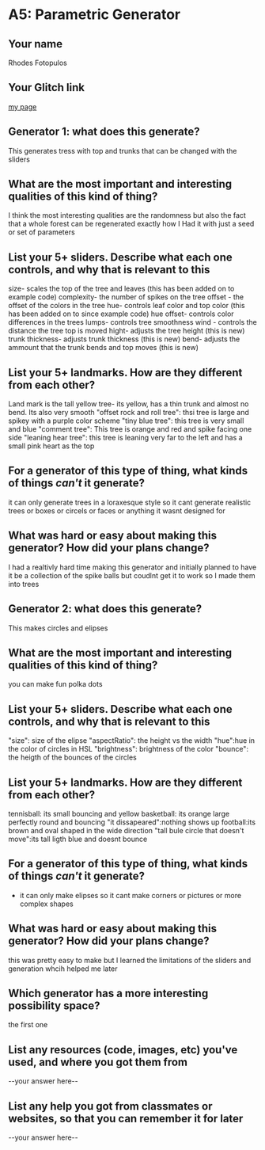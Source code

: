 # A5: Parametric Generator

## Your name
Rhodes Fotopulos

## Your Glitch link
[my page](https://rhodes-a5.glitch.me)


## **Generator 1:** what does this generate?

This generates tress with top and trunks that can be changed with the sliders

## What are the most important and interesting qualities of this kind of thing?

I think the most interesting qualities are the randomness but also the fact that a whole forest can be regenerated exactly how I Had it with just a seed or set of parameters
## List your 5+ sliders. Describe what each one controls, and why that is relevant to this

size- scales the top of the tree and leaves (this has been added on to example code)
complexity- the number of spikes on the tree
offset - the offset of the colors in the tree
hue- controls leaf color and top color  (this has been added on to since example code)
hue offset- controls color differences in the trees
lumps- controls tree smoothness
wind - controls the distance the tree top is moved
hight- adjusts the tree height (this is new)
trunk thickness- adjusts trunk thickness (this is new)
bend- adjusts the ammount that the trunk bends and top moves (this is new)


## List your 5+ landmarks. How are they different from each other?

Land mark is the tall yellow tree- its yellow, has a thin trunk and almost no bend. Its also very smooth
"offset rock and roll tree": thsi tree is large and spikey with a purple color scheme
"tiny blue tree": this tree is very small and blue
"comment tree": This tree is orange and red and spike facing one side
"leaning hear tree": this tree is leaning very far to the left and has a small pink heart as the top 
## For a generator of this type of thing, what kinds of things *can't* it generate?
it can only generate trees in a loraxesque style so it cant generate realistic trees or boxes or circels or faces or anything it wasnt designed for

## What was hard or easy about making this generator? How did your plans change?
I had a realtivly hard time making this generator and initially planned to have it be a collection of the spike balls but coudlnt get it to work so I made them into trees

## **Generator 2:** what does this generate?

This makes circles and elipses
## What are the most important and interesting qualities of this kind of thing?

you can make fun polka dots 
## List your 5+ sliders. Describe what each one controls, and why that is relevant to this

"size": size of the elipse
"aspectRatio": the height vs the width 
"hue":hue in the color of circles in HSL
"brightness": brightness of the color 
"bounce": the heigth of the bounces of the circles


## List your 5+ landmarks. How are they different from each other?

tennisball: its small bouncing and yellow
      basketball: its orange large perfectly round and bouncing
      "it dissapeared":nothing shows up 
      football:its brown and oval shaped in the wide direction
      "tall bule circle that doesn't move":its tall ligth blue and doesnt bounce

## For a generator of this type of thing, what kinds of things *can't* it generate?

- it can only make elipses so it cant make corners or pictures or more complex shapes

## What was hard or easy about making this generator? How did your plans change?

this was pretty easy to make but I learned the limitations of the sliders and generation whcih helped me later

## Which generator has a more interesting possibility space?

the first one 

## List any resources (code, images, etc) you've used, and where you got them from

--your answer here--

## List any help you got from classmates or websites, so that you can remember it for later

--your answer here--